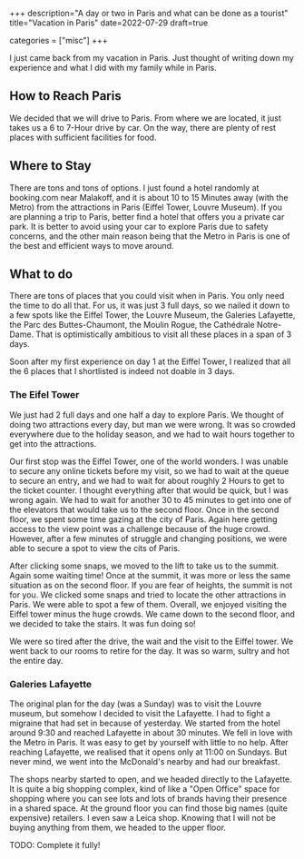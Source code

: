 +++
description="A day or two in Paris and what can be done as a tourist"
title="Vacation in Paris"
date=2022-07-29
draft=true

categories = ["misc"]
+++

I just came back from my vacation in Paris. Just thought of writing down my experience and what I did with my family
while in Paris. 

## How to Reach Paris

We decided that we will drive to Paris. From where we are located, it just takes us a 6 to 7-Hour drive by car. On the
way, there are plenty of rest places with sufficient facilities for food. 

## Where to Stay

There are tons and tons of options. I just found a hotel randomly at booking.com near Malakoff, and it is about 10 to 15
Minutes away (with the Metro) from the attractions in Paris (Eiffel Tower, Louvre Museum). If you are planning a trip to Paris,
better find a hotel that offers you a private car park. It is better to avoid using your car to explore Paris due to 
safety concerns, and the other main reason being that the Metro in Paris is one of the best and efficient ways to move around.

## What to do 

There are tons of places that you could visit when in Paris. You only need the time to do all that. For us, it was just 3 full days, so
we nailed it down to a few spots like the Eiffel Tower, the Louvre Museum, the Galeries Lafayette, the Parc des Buttes-Chaumont,
the Moulin Rogue, the Cathédrale Notre-Dame. That is optimistically ambitious to visit all these places in a span of 3 days.

Soon after my first experience on day 1 at the Eiffel Tower, I realized that all the 6 places that I shortlisted is indeed
not doable in 3 days.

### The Eifel Tower

We just had 2 full days and one half a day to explore Paris. We thought of doing two attractions every day, but man we were
wrong. It was so crowded everywhere due to the holiday season, and we had to wait hours together to get into the attractions. 

Our first stop was the Eiffel Tower, one of the world wonders. I was unable to secure any online tickets before my visit, so 
we had to wait at the queue to secure an entry, and we had to wait for about roughly 2 Hours to get to the ticket counter. 
I thought everything after that would be quick, but I was wrong again. We had to wait for another 30 to 45 minutes to get 
into one of the elevators that would take us to the second floor. Once in the second floor, we spent some time gazing at
the city of Paris. Again here getting access to the view point was a challenge because of the huge crowd. However, after a
few minutes of struggle and changing positions, we were able to secure a spot to view the cits of Paris. 

After clicking some snaps, we moved to the lift to take us to the summit. Again some waiting time! Once at the summit, it
was more or less the same situation as on the second floor. If you are fear of heights, the summit is not for you. We clicked
some snaps and tried to locate the other attractions in Paris. We were able to spot a few of them. Overall, we enjoyed visiting
the Eiffel tower minus the huge crowds. We came down to the second floor, and we decided to take the stairs. It was fun doing so!

We were so tired after the drive, the wait and the visit to the Eiffel tower. We went back to our rooms to retire for the day. It was so
warm, sultry and hot the entire day.

### Galeries Lafayette

The original plan for the day (was a Sunday) was to visit the Louvre museum, but somehow I decided to visit the Lafayette. I had
to fight a migraine that had set in because of yesterday. We started from the hotel around 9:30 and reached Lafayette in about 30
minutes. We fell in love with the Metro in Paris. It was easy to get by yourself with little to no help. After reaching Lafayette, we
realised that it opens only at 11:00 on Sundays. But never mind, we went into the McDonald's nearby and had our breakfast.

The shops nearby started to open, and we headed directly to the Lafayette. It is quite a big shopping complex, kind of like a 
"Open Office" space for shopping where you can see lots and lots of brands having their presence in a shared space. At the ground
floor you can find those big names (quite expensive) retailers. I even saw a Leica shop. Knowing that I will not be buying anything
from them, we headed to the upper floor. 

TODO: Complete it fully!
